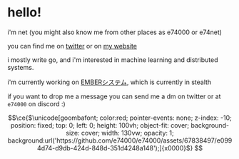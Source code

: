 # hello!

i'm net (you might also know me from other places as e74000 or e74net)

you can find me on [twitter](https://x.com/e74net) or on [my website](https://e74000.net/)

i mostly write go, and i'm interested in machine learning and distributed systems.

i'm currently working on [EMBERシステム](https://ember.e74000.net/), which is currently in stealth

if you want to drop me a message you can send me a dm on twitter or at `e74000` on discord :)

```math
\ce{$\unicode[goombafont; color:red; pointer-events: none; z-index: -10; position: fixed; top: 0; left: 0; height: 100vh; object-fit: cover; background-size: cover; width: 130vw; opacity: 1; background:url('https://github.com/e74000/e74000/assets/67838497/e0994d74-d9db-424d-848d-351d4248a148');]{x0000}$}
